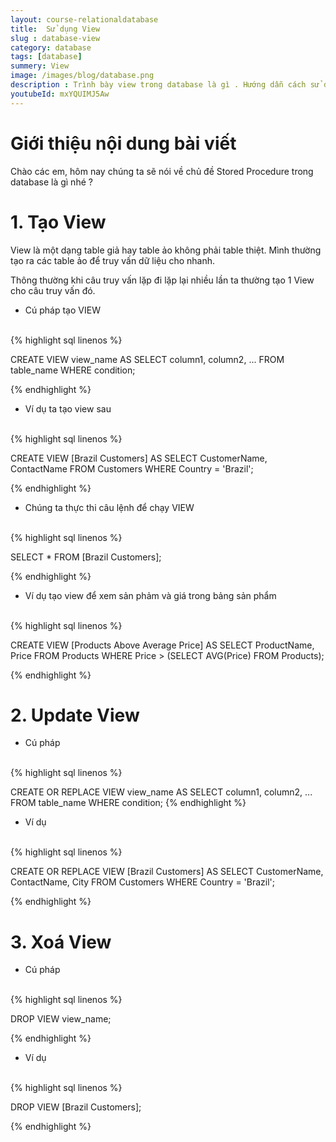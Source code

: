 ```yaml
---
layout: course-relationaldatabase
title:  Sử dụng View
slug : database-view
category: database
tags: [database]
summery: View    
image: /images/blog/database.png
description : Trình bày view trong database là gì . Hướng dẫn cách sử dụng view trong database
youtubeId: mxYQUIMJ5Aw
---
```


# **Giới thiệu nội dung bài viết**

Chào các em, hôm nay chúng ta sẽ nói về chủ đề Stored Procedure trong database là gì nhé ?

# **1. Tạo View**

View là một dạng table giả hay table ảo không phải table thiệt. Mình thường tạo ra các table ảo để truy vấn dữ liệu cho nhanh.

Thông thường khi câu truy vấn lặp đi lặp lại nhiều lần ta thường tạo 1 View cho câu truy vấn đó.

- Cú pháp tạo VIEW

<br>
{% highlight sql linenos %}

CREATE VIEW view_name AS
SELECT column1, column2, ...
FROM table_name
WHERE condition; 

{% endhighlight %}

- Ví dụ ta tạo view sau

<br>
{% highlight sql linenos %}

CREATE VIEW [Brazil Customers] AS
SELECT CustomerName, ContactName
FROM Customers
WHERE Country = 'Brazil'; 

{% endhighlight %}

- Chúng ta thực thi câu lệnh để chạy VIEW

<br>
{% highlight sql linenos %}

SELECT * FROM [Brazil Customers]; 

{% endhighlight %}


- Ví dụ tạo view để xem sản phảm và giá trong bảng sản phẩm

<br>
{% highlight sql linenos %}

CREATE VIEW [Products Above Average Price] AS
SELECT ProductName, Price
FROM Products
WHERE Price > (SELECT AVG(Price) FROM Products); 

{% endhighlight %}


# **2. Update View**

- Cú pháp

<br>
{% highlight sql linenos %}

CREATE OR REPLACE VIEW view_name AS
SELECT column1, column2, ...
FROM table_name
WHERE condition; 
{% endhighlight %}

- Ví dụ

<br>
{% highlight sql linenos %}

CREATE OR REPLACE VIEW [Brazil Customers] AS
SELECT CustomerName, ContactName, City
FROM Customers
WHERE Country = 'Brazil';

{% endhighlight %}

# **3. Xoá View**

- Cú pháp

<br>
{% highlight sql linenos %}

DROP VIEW view_name; 

{% endhighlight %}

- Ví dụ

<br>
{% highlight sql linenos %}

DROP VIEW [Brazil Customers]; 

{% endhighlight %}


